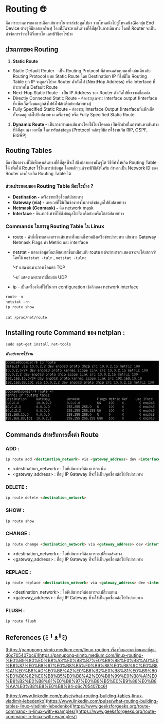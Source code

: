 # Routing 🌐

คือ กระบวนการของการเลือกเส้นทางในการส่งข้อมูลไปมา จากโหนดนึงไปสู่โหนดนึง(คือกลุ่ม End Device ต่างๆที่มีหลายเครื่อง) โดยที่มันจะหาเส้นทางที่ดีที่สุดในการเดินทาง โดยที่ Router จะเป็นตัวจัดการว่าจะให้วิ่งทางใด เเละมีวิธีอะไรบ้าง

## ประเภทของ Routing

1. **Static Route** 
- Static Default Router - เป็น Routing Protocol ที่กําหนดค่าแบบคงที่ เช่นเดียวกับ Routing Protocol แบบ Static Route โดย Destination IP ที่ไม่มีใน Routing Table ทุก IP จะถูกส่งไปหา Router ตัวถัดไป (NextHop Address) หรือ Interface ที่ประกาศใน Default Route
- Next-Hop Static Route - เป็น IP Address ของ Router ตัวถัดไปที่เราจะเชื่อมต่อ
- Directly Connected Static Route - ต้องระบุเฉพาะ Interface output (Interface ที่แพ็กเก็ตทั้งหมดถูกส่งไปยังไฟล์เครือข่ายปลายทาง)
- Fully Specified Static Route - ต้องระบุ Interface Output (Interfaceที่แพ็กเก็ตทั้งหมดถูกส่งไปยังปลายทาง เครือข่าย) หรือ Fully Specified Static Route
1. **Dynamic Route -** เป็นการกำหนดเส้นทางโดยใช้โปรโตคอล เป็นตัวช่วยในการค้นหาเส้นทางที่ดีที่สุด ณ เวลานั้น ในการรับส่งข้อมูล (Protocol หลักๆที่มีการใช้งานกัน RIP, OSPF, EIGRP)

## Routing Tables

คือ เป็นตารางที่ใช้เพื่อหาเส้นทางที่ดีที่สุดที่จะไปถึงปลายทางนั้นๆได้ วิธีที่ทำให้เกิด Routing Table ได้ เพื่อให้ Router ใช้ในการส่งข้อมูล โดยหลักๆแล้วจะมีวิธีดังนี้ครับ ถ้าหากเป็น Network ID ของ Router เองก็จะเกิด Routing Table ได้

### ส่วนประกอบของ Routing Table มีอะไรบ้าง ?

- **Destination -** เครือข่ายหรือโฮสต์ปลายทาง
- **Gateway (via) -** เกตเวย์ที่ใช้เป็นช่องทางในการส่งข้อมูลไปยังปลายทาง
- **Netmask (Genmask) -** คือ network mask
- **Interface -** อินเทอร์เฟซที่ใช้ส่งข้อมูลไปยังเครือข่ายหรือโฮสต์ปลายทาง

### Commands ในการดู Routing Table ใน Linux

- route - คำสั่งนี้จะแสดงตารางเส้นทางทั้งหมดซึ่งรวมถึงเครือข่ายปลายทาง เส้นทาง Gateway Netmask Flags ค่า Metric และ interface
- netstat - แสดงข้อมูลที่ละเอียดมากขึ้นเหมือนกับ route แต่จะสามารถแสดงเจาะจงได้มากกว่า โดยใช้ `netstat -tuln` , `netstat -tulnc`
    
    ’-t’ แสดงเฉพาะการเชื่อมต่อ TCP
    
    ‘-u’ แสดงเฉพาะการเชื่อมต่อ UDP
    
- ip - เป็นเครื่องมือที่ใช้ในการ configuration เชิงลึกของ network interface

```markdown
route -n 
netstat -rn
ip route show

cat /proc/net/route
```

## **Installing route Command ของ netplan :**

```markdown
sudo apt-get install net-tools
```

***ตัวอย่างการใช้งาน***

![IMG](img1.png)

![IMG](img2.png)

## **Commands สำหรับการตั้งค่า Route**

### ADD :

```markdown
ip route add <destination_network> via <gateway_address> dev <interface>
```

- <destination_network> : ไอพีเส้นทางที่ต้องการจะเพิ่ม
- <gateway_address> : ที่อยู่ IP Gateway ที่จะใช้เป็นจุดเชื่อมต่อไปยังปลายทาง

### DELETE :

```markdown
ip route delete <destination_network>
```

### SHOW :

```markdown
ip route show
```

### CHANGE :

```markdown
ip route change <destination_network> via <gateway_address> dev <interface>
```

- <destination_network> : ไอพีเส้นทางที่ต้องการจะเปลื่ยนเส้นทาง
- <gateway_address> : ที่อยู่ IP Gateway ที่จะใช้เป็นจุดเชื่อมต่อไปยังปลายทาง

### REPLACE :

```markdown
ip route replace <destination_network> via <gateway_address> dev <interface>
```

- <destination_network> : ไอพีเส้นทางที่ต้องการจะเปลื่ยนแทน
- <gateway_address> : ที่อยู่ IP Gateway ที่จะใช้เป็นจุดเชื่อมต่อไปยังปลายทาง

### FLUSH :

```markdown
ip route flush
```

## **References** (ﾐ╹ᴥ╹ﾐ)


[https://panupong-simto.medium.com/linux-routing-เรื่องที่ผมอยากเขียนมากที่สุด-d6c705407bc6](https://panupong-simto.medium.com/linux-routing-%E0%B9%80%E0%B8%A3%E0%B8%B7%E0%B9%88%E0%B8%AD%E0%B8%87%E0%B8%97%E0%B8%B5%E0%B9%88%E0%B8%9C%E0%B8%A1%E0%B8%AD%E0%B8%A2%E0%B8%B2%E0%B8%81%E0%B9%80%E0%B8%82%E0%B8%B5%E0%B8%A2%E0%B8%99%E0%B8%A1%E0%B8%B2%E0%B8%81%E0%B8%97%E0%B8%B5%E0%B9%88%E0%B8%AA%E0%B8%B8%E0%B8%94-d6c705407bc6)

[https://www.linkedin.com/pulse/what-routing-building-tables-linux-vladimir-lebedenko](https://www.linkedin.com/pulse/what-routing-building-tables-linux-vladimir-lebedenko)[https://www.geeksforgeeks.org/route-command-in-linux-with-examples/](https://www.geeksforgeeks.org/route-command-in-linux-with-examples/)
